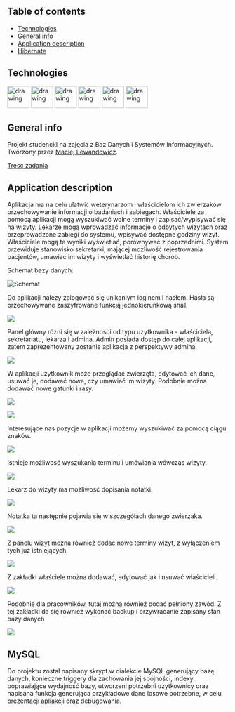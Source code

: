 ## Table of contents
* [Technologies](#technologies)
* [General info](#general-info)
* [Application description](#Application-description)
* [Hibernate](#Hibernate)
	

## Technologies
<img src="https://hsto.org/webt/rg/a1/3b/rga13bp-mbl4ljkpbd-fuu6pzfw.png" alt="drawing" height=50px/>
<img src="https://vignette.wikia.nocookie.net/jfx/images/5/5a/JavaFXIsland600x300.png/revision/latest?cb=20070917150551" alt="drawing" height=50px/>
<img src="https://i0.wp.com/gluonhq.com/wp-content/uploads/2015/02/SceneBuilderLogo.png?fit=781%2C781&ssl=1" alt="drawing" height=50px/>
<img src="https://www.techcentral.ie/wp-content/uploads/2019/07/Java_jdk_logo_web-372x210.jpg" alt="drawing" height=50px/>
<img src="https://upload.wikimedia.org/wikipedia/en/thumb/6/62/MySQL.svg/1920px-MySQL.svg.png" alt="drawing" height=50px/> 
<img src="https://upload.wikimedia.org/wikipedia/commons/thumb/d/d5/IntelliJ_IDEA_Logo.svg/1024px-IntelliJ_IDEA_Logo.svg.png" alt="drawing" height=50px/> 



## General info
Projekt studencki na zajęcia z Baz Danych i Systemów Informacyjnych.
Tworzony przez [Maciej Lewandowicz](https://github.com/sasuke5055).

[Tresc zadania](https://cs.pwr.edu.pl/syga/arch/w2019/db/Lab_projekt.pdf)

## Application description
Aplikacja ma na celu ułatwić weterynarzom i właścicielom ich zwierzaków przechowywanie informacji o badaniach i 
zabiegach. Właściciele za pomocą aplikacji mogą wyszukiwać wolne terminy i zapisać/wypisywać się na wizyty. 
Lekarze mogą wprowadzać informacje o odbytych wizytach oraz przeprowadzone zabiegi do systemu, 
wpisywać dostępne godziny wizyt. Właściciele mogą te wyniki wyświetlać, porównywać z poprzednimi. 
System przewiduje stanowisko sekretarki, mającej możliwość rejestrowania pacjentów, umawiać im wizyty 
i wyświetlać historię chorób.

Schemat bazy danych:

![Schemat](images/diagram.png)

Do aplikacji nalezy zalogować się unikanlym loginem i hasłem. Hasła są przechowywane zaszyfrowane funkcją jednokierunkową sha1.

![](images/logowanie.png)

Panel główny różni się w zależności od typu użytkownika - właściciela, sekretariatu, lekarza i admina. 
Admin posiada dostęp do całej aplikacji, zatem zaprezentowany zostanie aplikacja z perspektywy admina.

![](images/w1.png)

W aplikacji użytkownik może przeglądać zwierzęta, edytować ich dane, usuwać je, dodawać nowe, czy umawiać im wizyty.
Podobnie można dodawać nowe gatunki i rasy.

![](images/w2.png)

![](images/w3.png)

Interesujące nas pozycje w aplikacji możemy wyszukiwać za pomocą ciągu znaków.

![](images/w4.png)

Istnieje możliwosć wyszukania terminu i umówiania wówczas wizyty. 

![](images/w5.png)

Lekarz do wizyty ma możliwość dopisania notatki.

![](images/w55.png)

Notatka ta następnie pojawia się w szczegółach danego zwierzaka.

![](images/w555.png)

Z panelu wizyt można również dodać nowe terminy wizyt, z wyłączeniem tych już istniejących.

![](images/w6.png)

Z zakładki właściele można dodawać, edytować jak i usuwać właścicieli.

![](images/w7.png)

Podobnie dla pracowników, tutaj można również podać pełniony zawód. 
Z tej zakładki da się również wykonać backup i przywracanie zapisany stan bazy danych

![](images/w8.png)

## MySQL
Do projektu został napisany skrypt w dialekcie MySQL generujący bazę danych, konieczne triggery dla zachowania jej spójności,
indexy poprawiające wydajność bazy, utworzeni potrzebni użytkownicy oraz napisana funkcja generująca przykładowe dane 
losowe potrzebne, w celu prezentacji apliakcji oraz debugowania.
